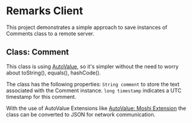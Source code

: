 # Remarks Client

This project demonstrates a simple approach to save instances of Comments class to a remote server.

## Class: Comment

This class is using [AutoValue](https://github.com/google/auto/tree/master/value), so it's simpler without the need to worry about toString(), equals(), hashCode().

The class has the following properties:
`String comment` to store the text associated with the Comment instance.
`long timestamp` indicates a UTC timestamp for this comment.

With the use of AutoValue Extensions like [AutoValue: Moshi Extension](https://github.com/rharter/auto-value-moshi) the class can be converted to JSON for network communication.
